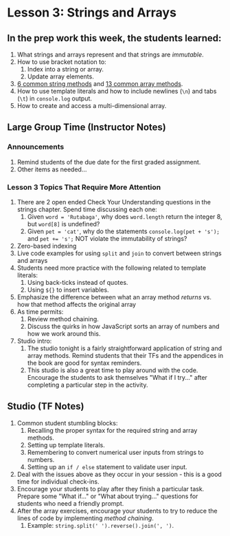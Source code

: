 # Lesson 3: Strings and Arrays

## In the prep work this week, the students learned:

1. What strings and arrays represent and that strings are _immutable_.
1. How to use bracket notation to:
   1. Index into a string or array.
   1. Update array elements.
1. [6 common string methods](https://education.launchcode.org/intro-to-professional-web-dev/chapters/strings/string-methods.html) and [13 common array methods](https://education.launchcode.org/intro-to-professional-web-dev/chapters/arrays/array-methods.html).
1. How to use template literals and how to include newlines (``\n``) and tabs (``\t``) in ``console.log`` output.
1. How to create and access a multi-dimensional array.

## Large Group Time (Instructor Notes)

### Announcements

1. Remind students of the due date for the first graded assignment.
1. Other items as needed...

### Lesson 3 Topics That Require More Attention

1. There are 2 open ended Check Your Understanding questions in the strings chapter. Spend time discussing each one:
   1. Given ``word = 'Rutabaga'``, why does ``word.length`` return the integer 8, but ``word[8]`` is undefined?
   1. Given ``pet = 'cat'``, why do the statements ``console.log(pet + 's');`` and ``pet += 's';`` NOT violate the immutability of strings?
1. Zero-based indexing
1. Live code examples for using ``split`` and ``join`` to convert between strings and arrays
1. Students need more practice with the following related to template literals:
   1. Using back-ticks instead of quotes.
   1. Using ``${}`` to insert variables.
1. Emphasize the difference between what an array method _returns_ vs. how that method affects the original array
1. As time permits:
   1. Review method chaining.
   1. Discuss the quirks in how JavaScript sorts an array of numbers and how we work around this.
1. Studio intro:
   1. The studio tonight is a fairly straightforward application of string and array methods. Remind students that their TFs and the appendices in the book are good for syntax reminders.
   1. This studio is also a great time to play around with the code. Encourage the students to ask themselves "What if I try..." after completing a particular step in the activity.

## Studio (TF Notes)

1. Common student stumbling blocks:
   1. Recalling the proper syntax for the required string and array methods.
   1. Setting up template literals.
   1. Remembering to convert numerical user inputs from strings to numbers.
   1. Setting up an ``if / else`` statement to validate user input.
1. Deal with the issues above as they occur in your session - this is a good time for individual check-ins.
1. Encourage your students to play after they finish a particular task. Prepare some "What if..." or "What about trying..." questions for students who need a friendly prompt.
1. After the array exercises, encourage your students to try to reduce the lines of code by implementing _method chaining_.
   1. Example: ``string.split(' ').reverse().join(', ')``.
